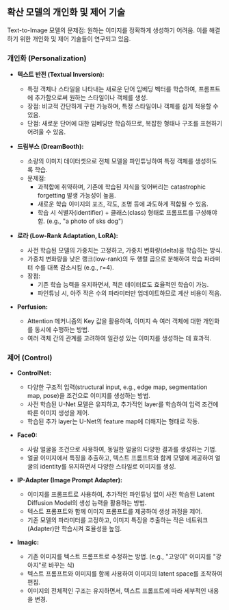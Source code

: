 ## 확산 모델의 개인화 및 제어 기술

Text-to-Image 모델의 문제점: 원하는 이미지를 정확하게 생성하기 어려움. 이를 해결하기 위한 개인화 및 제어 기술들이 연구되고 있음.

### 개인화 (Personalization)

*   **텍스트 반전 (Textual Inversion):**
    *   특정 객체나 스타일을 나타내는 새로운 단어 임베딩 벡터를 학습하여, 프롬프트에 추가함으로써 원하는 스타일이나 객체를 생성.
    *   장점: 비교적 간단하게 구현 가능하며, 특정 스타일이나 객체를 쉽게 적용할 수 있음.
    *   단점: 새로운 단어에 대한 임베딩만 학습하므로, 복잡한 형태나 구조를 표현하기 어려울 수 있음.

*   **드림부스 (DreamBooth):**
    *   소량의 이미지 데이터셋으로 전체 모델을 파인튜닝하여 특정 객체를 생성하도록 학습.
    *   문제점:
        *   과적합에 취약하며, 기존에 학습된 지식을 잊어버리는 catastrophic forgetting 발생 가능성이 높음.
        *   새로운 학습 이미지의 포즈, 각도, 조명 등에 과도하게 적합될 수 있음.
        *   학습 시 식별자(identifier) + 클래스(class) 형태로 프롬프트를 구성해야 함. (e.g., "a photo of sks dog")

*   **로라 (Low-Rank Adaptation, LoRA):**
    *   사전 학습된 모델의 가중치는 고정하고, 가중치 변화량(delta)을 학습하는 방식.
    *   가중치 변화량을 낮은 랭크(low-rank)의 두 행렬 곱으로 분해하여 학습 파라미터 수를 대폭 감소시킴 (e.g., r=4).
    *   장점:
        *   기존 학습 능력을 유지하면서, 적은 데이터로도 효율적인 학습이 가능.
        *   파인튜닝 시, 아주 작은 수의 파라미터만 업데이트하므로 계산 비용이 적음.

*   **Perfusion:**
    *   Attention 메커니즘의 Key 값을 활용하여, 이미지 속 여러 객체에 대한 개인화를 동시에 수행하는 방법.
    *   여러 객체 간의 관계를 고려하여 일관성 있는 이미지를 생성하는 데 효과적.

### 제어 (Control)

*   **ControlNet:**
    *   다양한 구조적 입력(structural input, e.g., edge map, segmentation map, pose)을 조건으로 이미지를 생성하는 방법.
    *   사전 학습된 U-Net 모델은 유지하고, 추가적인 layer를 학습하여 입력 조건에 따른 이미지 생성을 제어.
    *   학습된 추가 layer는 U-Net의 feature map에 더해지는 형태로 작동.

*   **Face0:**
    *   사람 얼굴을 조건으로 사용하여, 동일한 얼굴의 다양한 결과를 생성하는 기법.
    *   얼굴 이미지에서 특징을 추출하고, 텍스트 프롬프트와 함께 모델에 제공하여 얼굴의 identity를 유지하면서 다양한 스타일로 이미지를 생성.

*   **IP-Adapter (Image Prompt Adapter):**
    *   이미지를 프롬프트로 사용하여, 추가적인 파인튜닝 없이 사전 학습된 Latent Diffusion Model의 생성 능력을 활용하는 방법.
    *   텍스트 프롬프트와 함께 이미지 프롬프트를 제공하여 생성 과정을 제어.
    *   기존 모델의 파라미터를 고정하고, 이미지 특징을 추출하는 작은 네트워크(Adapter)만 학습시켜 효율성을 높임.

*   **Imagic:**
    *   기존 이미지를 텍스트 프롬프트로 수정하는 방법. (e.g., "고양이" 이미지를 "강아지"로 바꾸는 식)
    *   텍스트 프롬프트와 이미지를 함께 사용하여 이미지의 latent space를 조작하여 편집.
    *   이미지의 전체적인 구조는 유지하면서, 텍스트 프롬프트에 따라 세부적인 내용을 변경.
